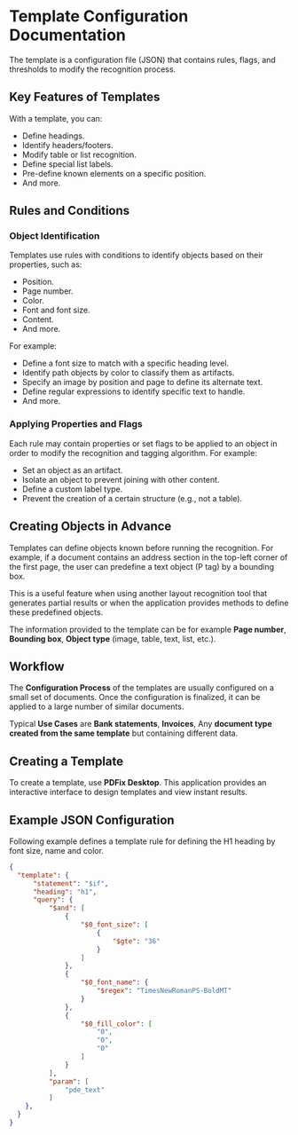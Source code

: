 # Template Configuration Documentation

The template is a configuration file (JSON) that contains rules, flags, and thresholds to modify the recognition process.

## Key Features of Templates

With a template, you can:

- Define headings.
- Identify headers/footers.
- Modify table or list recognition.
- Define special list labels.
- Pre-define known elements on a specific position.
- And more.

## Rules and Conditions

### Object Identification

Templates use rules with conditions to identify objects based on their properties, such as:

- Position.
- Page number.
- Color.
- Font and font size.
- Content.
- And more.

For example:

- Define a font size to match with a specific heading level.
- Identify path objects by color to classify them as artifacts.
- Specify an image by position and page to define its alternate text.
- Define regular expressions to identify specific text to handle.
- And more.

### Applying Properties and Flags

Each rule may contain properties or set flags to be applied to an object in order to modify the recognition and tagging algorithm. For example:

- Set an object as an artifact.
- Isolate an object to prevent joining with other content.
- Define a custom label type.
- Prevent the creation of a certain structure (e.g., not a table).

## Creating Objects in Advance

Templates can define objects known before running the recognition. For example, if a document contains an address section in the top-left corner of the first page, the user can predefine a text object (P tag) by a bounding box.

This is a useful feature when using another layout recognition tool that generates partial results or when the application provides methods to define these predefined objects.

The information provided to the template can be for example **Page number**, **Bounding box**, **Object type** (image, table, text, list, etc.).

## Workflow

The **Configuration Process** of the templates are usually configured on a small set of documents. Once the configuration is finalized, it can be applied to a large number of similar documents.

Typical **Use Cases** are **Bank statements**, **Invoices**, Any **document type created from the same template** but containing different data.

## Creating a Template

To create a template, use **PDFix Desktop**. This application provides an interactive interface to design templates and view instant results.

## Example JSON Configuration

Following example defines a template rule for defining the H1 heading by font size, name and color.

```json
{
  "template": {
      "statement": "$if",
      "heading": "h1",
      "query": {
          "$and": [
              {
                  "$0_font_size": [
                      {
                          "$gte": "36"
                      }
                  ]
              },
              {
                  "$0_font_name": {
                      "$regex": "TimesNewRomanPS-BoldMT"
                  }
              },
              {
                  "$0_fill_color": [
                      "0",
                      "0",
                      "0"
                  ]
              }
          ],
          "param": [
              "pde_text"
          ]
    },
  }
}
```

